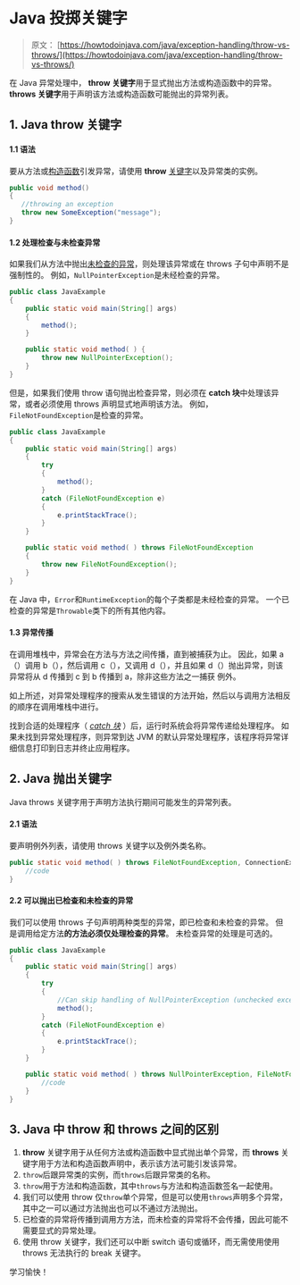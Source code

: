 # Java 投掷关键字

> 原文： [https://howtodoinjava.com/java/exception-handling/throw-vs-throws/](https://howtodoinjava.com/java/exception-handling/throw-vs-throws/)

在 Java 异常处理中， **throw 关键字**用于显式抛出方法或构造函数中的异常。 **throws 关键字**用于声明该方法或构造函数可能抛出的异常列表。

## 1\. Java throw 关键字

#### 1.1 语法

要从方法或[构造函数](https://howtodoinjava.com/oops/java-constructors/)引发异常，请使用 **throw** [关键字](https://howtodoinjava.com/java-keywords/)以及异常类的实例。

```java
public void method() 
{
   //throwing an exception
   throw new SomeException("message");
}

```

#### 1.2 处理检查与未检查异常

如果我们从方法中抛出[未检查的异常](https://howtodoinjava.com/java/exception-handling/checked-vs-unchecked-exceptions-in-java/)，则处理该异常或在 throws 子句中声明不是强制性的。 例如，`NullPointerException`是未经检查的异常。

```java
public class JavaExample 
{
	public static void main(String[] args) 
	{
		method();
	}

	public static void method( ) {
		throw new NullPointerException();
	}
}

```

但是，如果我们使用 throw 语句抛出检查异常，则必须在 **catch 块**中处理该异常，或者必须使用 throws 声明显式地声明该方法。 例如，`FileNotFoundException`是检查的异常。

```java
public class JavaExample 
{
	public static void main(String[] args) 
	{
		try 
		{
			method();
		} 
		catch (FileNotFoundException e) 
		{
			e.printStackTrace();
		}
	}

	public static void method( ) throws FileNotFoundException 
	{
		throw new FileNotFoundException();
	}
}

```

在 Java 中，`Error`和`RuntimeException`的每个子类都是未经检查的异常。 一个已检查的异常是`Throwable`类下的所有其他内容。

#### 1.3 异常传播

在调用堆栈中，异常会在方法与方法之间传播，直到被捕获为止。 因此，如果 a（）调用 b（），然后调用 c（），又调用 d（），并且如果 d（）抛出异常，则该异常将从 d 传播到 c 到 b 传播到 a，除非这些方法之一捕获 例外。

如上所述，对异常处理程序的搜索从发生错误的方法开始，然后以与调用方法相反的顺序在调用堆栈中进行。

找到合适的处理程序（ *[catch 块](https://howtodoinjava.com/java/exception-handling/try-catch-finally/)* ）后，运行时系统会将异常传递给处理程序。 如果未找到异常处理程序，则异常到达 JVM 的默认异常处理程序，该程序将异常详细信息打印到日志并终止应用程序。

## 2\. Java 抛出关键字

Java throws 关键字用于声明方法执行期间可能发生的异常列表。

#### 2.1 语法

要声明例外列表，请使用 throws 关键字以及例外类名称。

```java
public static void method( ) throws FileNotFoundException, ConnectionException {
	//code
}

```

#### 2.2 可以抛出已检查和未检查的异常

我们可以使用 throws 子句声明两种类型的异常，即已检查和未检查的异常。 但是调用给定方法**的方法必须仅处理检查的异常**。 未检查异常的处理是可选的。

```java
public class JavaExample 
{
	public static void main(String[] args) 
	{
		try 
		{
			//Can skip handling of NullPointerException (unchecked exception)
			method();	
		} 
		catch (FileNotFoundException e) 
		{
			e.printStackTrace();
		}
	}

	public static void method( ) throws NullPointerException, FileNotFoundException {
		//code
	}
}

```

## 3\. Java 中 throw 和 throws 之间的区别

1.  **throw** 关键字用于从任何方法或构造函数中显式抛出单个异常，而 **throws** 关键字用于方法和构造函数声明中，表示该方法可能引发该异常。
2.  `throw`后跟异常类的实例，而`throws`后跟异常类的名称。
3.  `throw`用于方法和构造函数，其中`throws`与方法和构造函数签名一起使用。
4.  我们可以使用 throw 仅`throw`单个异常，但是可以使用`throws`声明多个异常，其中之一可以通过方法抛出也可以不通过方法抛出。
5.  已检查的异常将传播到调用方方法，而未检查的异常将不会传播，因此可能不需要显式的异常处理。
6.  使用 throw 关键字，我们还可以中断 switch 语句或循环，而无需使用使用 throws 无法执行的 break 关键字。

学习愉快！